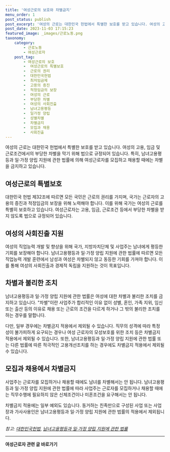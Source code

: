 ```yaml
---
title: '여성근로의 보호와 차별금지'
menu_order: 1
post_status: publish
post_excerpt: '여성의 근로는 대한민국 헌법에서 특별한 보호를 받고 있습니다. 여성의 고용, 임금 및 근로조건에서의 부당한 차별을 막기 위해 법으로 규정되어 있습니다. 특히, 남녀고용평등과 일 가정 양립 지원에 관한 법률에 의해 여성근로자를 모집하고 채용할 때에는 차별을 금지하고 있습니다.'
post_date: 2023-11-03 17:15:23
featured_image: _images/근로노동.png
taxonomy:
    category:
        - 근로노동
        - 여성근로자
    post_tag:
        - 여성근로의 보호
        -  여성근로의 특별보호
        -  근로의 권리
        -  대한민국헌법
        -  최저임금제
        -  고용의 증진
        -  적정임금의 보장
        -  여성의 근로
        -  부당한 차별
        -  여성의 사회진출
        -  남녀고용평등
        -  일가정 양립
        -  성별차별
        -  차별금지
        -  모집과 채용
        -  사회진출
---
```




여성의 근로는 대한민국 헌법에서 특별한 보호를 받고 있습니다. 여성의 고용, 임금 및 근로조건에서의 부당한 차별을 막기 위해 법으로 규정되어 있습니다. 특히, 남녀고용평등과 일·가정 양립 지원에 관한 법률에 의해 여성근로자를 모집하고 채용할 때에는 차별을 금지하고 있습니다.

## 여성근로의 특별보호

대한민국 헌법 제32조에 따르면 모든 국민은 근로의 권리를 가지며, 국가는 근로자의 고용의 증진과 적정임금의 보장을 위해 노력해야 합니다. 이를 위해 국가는 여성의 근로를 특별히 보호하고 있습니다. 여성근로자는 고용, 임금, 근로조건 등에서 부당한 차별을 받지 않도록 법으로 규정되어 있습니다.

## 여성의 사회진출 지원

여성의 직업능력 개발 및 향상을 위해 국가, 지방자치단체 및 사업주는 남녀에게 평등한 기회를 보장해야 합니다. 남녀고용평등과 일·가정 양립 지원에 관한 법률에 따르면 모든 직업능력 개발 훈련에서 남성과 여성은 차별되지 않고 동등한 기회를 가져야 합니다. 이를 통해 여성의 사회진출과 경제적 독립을 지원하는 것이 목표입니다.

## 차별과 불리한 조치

남녀고용평등과 일·가정 양립 지원에 관한 법률은 여성에 대한 차별과 불리한 조치를 금지하고 있습니다. "차별"이란 사업주가 합리적인 이유 없이 성별, 혼인, 가족 지위, 임신 또는 출산 등의 이유로 채용 또는 근로의 조건을 다르게 하거나 그 밖의 불리한 조치를 하는 경우를 말합니다.

다만, 일부 경우에는 차별금지 적용에서 제외될 수 있습니다. 직무의 성격에 따라 특정 성이 불가피하게 요구되는 경우나 여성 근로자의 모성보호를 위한 조치 등은 차별금지 적용에서 제외될 수 있습니다. 또한, 남녀고용평등과 일·가정 양립 지원에 관한 법률 또는 다른 법률에 따른 적극적인 고용개선조치를 하는 경우에도 차별금지 적용에서 제외될 수 있습니다.

## 모집과 채용에서 차별금지

사업주는 근로자를 모집하거나 채용할 때에도 남녀를 차별해서는 안 됩니다. 남녀고용평등과 일·가정 양립 지원에 관한 법률에 따라 사업주는 근로자를 모집하거나 채용할 때에는 직무수행에 필요하지 않은 신체조건이나 미혼조건을 요구해서는 안 됩니다.

차별금지 적용에는 일부 예외도 있습니다. 동거하는 친족만으로 구성된 사업 또는 사업장과 가사사용인은 남녀고용평등과 일·가정 양립 지원에 관한 법률의 적용에서 제외됩니다.

*참고: [대한민국헌법](https://www.law.go.kr/%EB%B2%95%EB%A0%B9/대한민국헌법)*, *[남녀고용평등과 일·가정 양립 지원에 관한 법률](https://www.law.go.kr/lsEfInfoP.do?lsiSeq=135724&efYd=20211001#0000)*
<!-- wp:separator -->
<hr class="wp-block-separator has-alpha-channel-opacity"/>
<!-- /wp:separator -->

<!-- wp:group {"backgroundColor":"base","layout":{"type":"constrained"}} -->
<div class="wp-block-group has-base-background-color has-background"><!-- wp:paragraph {"align":"center","fontSize":"medium"} -->
<p class="has-text-align-center has-large-font-size"><strong>여성근로자 관련 글 바로가기</strong></p>
<!-- /wp:paragraph -->


<!-- wp:latest-posts
{"categories":[{"id":10991,"count":19,"description":"","link":"https://uknowlaw.com/category/%ec%97%ac%ec%84%b1%ea%b7%bc%eb%a1%9c%ec%9e%90/","name":"여성근로자","slug":"여성근로자","taxonomy":"category","parent":0,"meta":[],"_links":{"self":[{"href":"https://uknowlaw.com/wp-json/wp/v2/categories/10991"}],"collection":[{"href":"https://uknowlaw.com/wp-json/wp/v2/categories"}],"about":[{"href":"https://uknowlaw.com/wp-json/wp/v2/taxonomies/category"}],"wp:post_type":[{"href":"https://uknowlaw.com/wp-json/wp/v2/posts?categories=10991"}],"curies":[{"name":"wp","href":"https://api.w.org/{rel}","templated":true}]}}],"postsToShow":100,"excerptLength":28,"postLayout":"grid","columns":2,"featuredImageAlign":"left","featuredImageSizeSlug":"large","fontSize":"small"} /--></div>
<!-- /wp:group -->